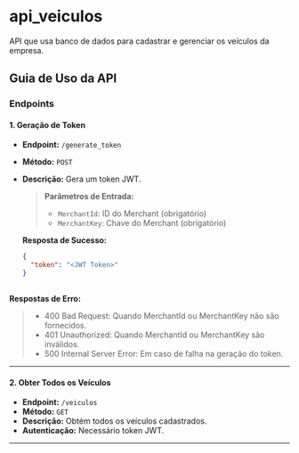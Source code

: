 # api_veiculos
API que usa banco de dados para cadastrar e gerenciar os veículos da empresa.

## Guia de Uso da API

### Endpoints

#### 1. Geração de Token
- **Endpoint:** `/generate_token`
- **Método:** `POST`
- **Descrição:** Gera um token JWT.

  > **Parâmetros de Entrada:**
  > - `MerchantId`: ID do Merchant (obrigatório)
  > - `MerchantKey`: Chave do Merchant (obrigatório)

  **Resposta de Sucesso:**
  ```json
  {
    "token": "<JWT Token>"
  }
 
 **Respostas de Erro:**
> - 400 Bad Request: Quando MerchantId ou MerchantKey não são fornecidos.
> - 401 Unauthorized: Quando MerchantId ou MerchantKey são inválidos.
> - 500 Internal Server Error: Em caso de falha na geração do token.

---
#### 2. Obter Todos os Veículos
- **Endpoint:** `/veiculos`
- **Método:** `GET`
- **Descrição:** Obtém todos os veículos cadastrados.
- **Autenticação:** Necessário token JWT.
---
